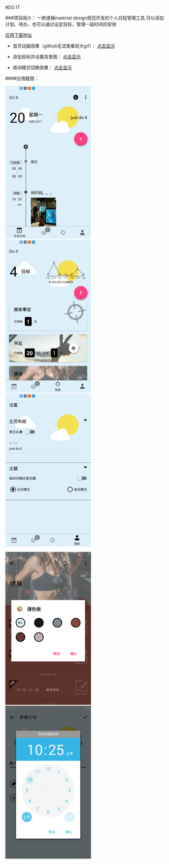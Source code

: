 #DO IT


###项目简介：
一款遵循material design规范开发的个人日程管理工具,可以添加计划、待办，也可以通过设定目标，管理一段时间的安排

[应用下载地址](http://fir.im/dvsc)

- 首页动画效果（github无法查看较大gif）：
[点击显示](http://generalcomponent.oss-cn-shanghai.aliyuncs.com/2017-03-19%2023_46_58.gif)

- 添加目标并设置背景图：
[点击显示](http://generalcomponent.oss-cn-shanghai.aliyuncs.com/2017-03-20%2009_40_37.gif)
- 夜间模式切换效果：
[点击显示](http://generalcomponent.oss-cn-shanghai.aliyuncs.com/2017-03-20%2009_55_33.gif)

####应用截图：

<img src="/screenshot/Screenshot_2017-03-20-10-23-29.png" width = "270" height = "480"> <img src="/screenshot/Screenshot_2017-03-20-10-24-15.png" width = "270" height = "480"> <img src="/screenshot/Screenshot_2017-03-20-10-24-18.png" width = "270" height = "480">


<img src="/screenshot/Screenshot_2017-03-20-10-24-54.png" width = "270" height = "480"> <img src="/screenshot/Screenshot_2017-03-20-10-25-35.png" width = "270" height = "480">